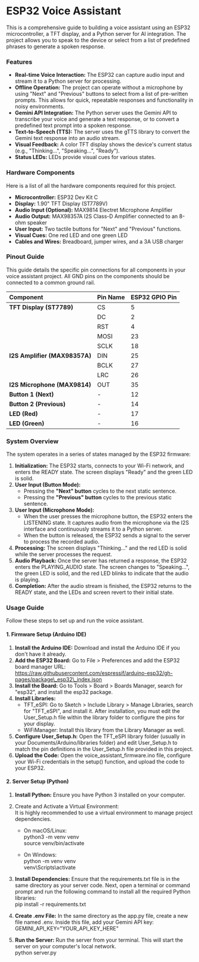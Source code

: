 # **ESP32 Voice Assistant**

This is a comprehensive guide to building a voice assistant using an ESP32 microcontroller, a TFT display, and a Python server for AI integration. The project allows you to speak to the device or select from a list of predefined phrases to generate a spoken response.

### **Features**

* **Real-time Voice Interaction:** The ESP32 can capture audio input and stream it to a Python server for processing.  
* **Offline Operation:** The project can operate without a microphone by using "Next" and "Previous" buttons to select from a list of pre-written prompts. This allows for quick, repeatable responses and functionality in noisy environments.  
* **Gemini API Integration:** The Python server uses the Gemini API to transcribe your voice and generate a text response, or to convert a predefined text prompt into a spoken response.  
* **Text-to-Speech (TTS):** The server uses the gTTS library to convert the Gemini text response into an audio stream.  
* **Visual Feedback:** A color TFT display shows the device's current status (e.g., "Thinking...", "Speaking...", "Ready").  
* **Status LEDs:** LEDs provide visual cues for various states.

### **Hardware Components**

Here is a list of all the hardware components required for this project.

* **Microcontroller:** ESP32 Dev Kit C  
* **Display:** 1.90" TFT Display (ST7789V)  
* **Audio Input (Optional):** MAX9814 Electret Microphone Amplifier  
* **Audio Output:** MAX98357A I2S Class-D Amplifier connected to an 8-ohm speaker  
* **User Input:** Two tactile buttons for "Next" and "Previous" functions.  
* **Visual Cues:** One red LED and one green LED  
* **Cables and Wires:** Breadboard, jumper wires, and a 3A USB charger

### **Pinout Guide**

This guide details the specific pin connections for all components in your voice assistant project. All GND pins on the components should be connected to a common ground rail.

| Component | Pin Name | ESP32 GPIO Pin |
| :---- | :---- | :---- |
| **TFT Display (ST7789)** | CS | 5 |
|  | DC | 2 |
|  | RST | 4 |
|  | MOSI | 23 |
|  | SCLK | 18 |
| **I2S Amplifier (MAX98357A)** | DIN | 25 |
|  | BCLK | 27 |
|  | LRC | 26 |
| **I2S Microphone (MAX9814)** | OUT | 35 |
| **Button 1 (Next)** | \- | 12 |
| **Button 2 (Previous)** | \- | 14 |
| **LED (Red)** | \- | 17 |
| **LED (Green)** | \- | 16 |

### **System Overview**

The system operates in a series of states managed by the ESP32 firmware:

1. **Initialization:** The ESP32 starts, connects to your Wi-Fi network, and enters the READY state. The screen displays "Ready" and the green LED is solid.  
2. **User Input (Button Mode):**  
   * Pressing the **"Next" button** cycles to the next static sentence.  
   * Pressing the **"Previous" button** cycles to the previous static sentence.  
3. **User Input (Microphone Mode):**  
   * When the user presses the microphone button, the ESP32 enters the LISTENING state. It captures audio from the microphone via the I2S interface and continuously streams it to a Python server.  
   * When the button is released, the ESP32 sends a signal to the server to process the recorded audio.  
4. **Processing:** The screen displays "Thinking..." and the red LED is solid while the server processes the request.  
5. **Audio Playback:** Once the server has returned a response, the ESP32 enters the PLAYING\_AUDIO state. The screen changes to "Speaking...", the green LED is solid, and the red LED blinks to indicate that the audio is playing.  
6. **Completion:** After the audio stream is finished, the ESP32 returns to the READY state, and the LEDs and screen revert to their initial state.

### **Usage Guide**

Follow these steps to set up and run the voice assistant.

#### **1\. Firmware Setup (Arduino IDE)**

1. **Install the Arduino IDE:** Download and install the Arduino IDE if you don't have it already.  
2. **Add the ESP32 Board:** Go to File \> Preferences and add the ESP32 board manager URL: https://raw.githubusercontent.com/espressif/arduino-esp32/gh-pages/package\_esp32\_index.json  
3. **Install the Board:** Go to Tools \> Board \> Boards Manager, search for "esp32", and install the esp32 package.  
4. **Install Libraries:**  
   * TFT\_eSPI: Go to Sketch \> Include Library \> Manage Libraries, search for "TFT\_eSPI", and install it. After installation, you must edit the User\_Setup.h file within the library folder to configure the pins for your display.  
   * WiFiManager: Install this library from the Library Manager as well.  
5. **Configure User\_Setup.h:** Open the TFT\_eSPI library folder (usually in your Documents/Arduino/libraries folder) and edit User\_Setup.h to match the pin definitions in the User\_Setup.h file provided in this project.  
6. **Upload the Code:** Open the voice\_assistant\_firmware.ino file, configure your Wi-Fi credentials in the setup() function, and upload the code to your ESP32.

#### **2\. Server Setup (Python)**

1. **Install Python:** Ensure you have Python 3 installed on your computer.  
2. Create and Activate a Virtual Environment:  
   It is highly recommended to use a virtual environment to manage project dependencies.  
   * On macOS/Linux:  
     python3 \-m venv venv  
     source venv/bin/activate

   * On Windows:  
     python \-m venv venv  
     venv\\Scripts\\activate

3. **Install Dependencies:** Ensure that the requirements.txt file is in the same directory as your server code. Next, open a terminal or command prompt and run the following command to install all the required Python libraries:  
   pip install \-r requirements.txt

4. **Create .env File:** In the same directory as the app.py file, create a new file named .env. Inside this file, add your Gemini API key:  
   GEMINI\_API\_KEY="YOUR\_API\_KEY\_HERE"

5. **Run the Server:** Run the server from your terminal. This will start the server on your computer's local network.  
   python server.py  

